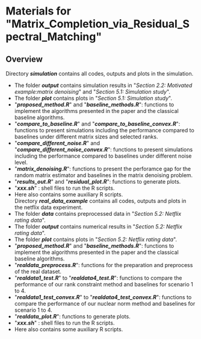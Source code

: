 # Materials for "Matrix_Completion_via_Residual_Spectral_Matching"

## Overview
Directory <strong><em>simulation</em></strong> contains all codes, outputs and plots in the simulation.
    <ul>
        <li>The folder <strong><em>output</em></strong> contains simulation results in "<em>Section 2.2: Motivated example:matrix denoising</em>" and "<em>Section 5.1: Simulation study</em>".</li>
        <li>The folder <strong><em>plot</em></strong> contains plots in "<em>Section 5.1: Simulation study</em>".
        <li>"<strong><em>proposed_method.R</em></strong>" and "<strong><em>baseline_methods.R</em></strong>": functions to implement the algorithms presented in the paper and the classical baseline algorithms.</li>
        <li> "<strong><em>compare_to_baseline.R</em></strong>" and "<strong><em>compare_to_baseline_convex.R</em></strong>": functions to present simulations including the performance compared to baselines under different matrix sizes and selected ranks.</li>
        <li>"<strong><em>compare_different_noise.R</em></strong>" and "<strong><em>compare_different_noise_convex.R</em></strong>": functions to present simulations including the performance compared to baselines under different noise level.</li>
        <li>"<strong><em>matrix_denoising.R</em></strong>": functions to present the perforamce gap for the random matrix estimator and baselines in the matrix denoising problem.</li>
        <li>"<strong><em>results_out.R</em></strong>" and "<strong><em>residual_plot.R</em></strong>": functions to generate plots.</li>
        <li>"<strong><em>xxx.sh</em></strong>" : shell files to run the R scripts.</li>
        <li>Here also contains some auxiliary R scripts.</li>
        </li>
    </ui>
Directory <strong><em>real_data_example</em></strong> contains all codes, outputs and plots in the netflix data experiment.
    <ui>
        <li>The folder <strong><em>data</em></strong> contains preprocessed data in "<em>Section 5.2: Netflix rating data</em>".</li>
        <li>The folder <strong><em>output</em></strong> contains numerical results in "<em>Section 5.2: Netflix rating data</em>".</li>
        <li>The folder <strong><em>plot</em></strong> contains plots in "<em>Section 5.2: Netflix rating data</em>".</li>
        <li>"<strong><em>proposed_method.R</em></strong>" and "<strong><em>baseline_methods.R</em></strong>": functions to implement the algorithms presented in the paper and the classical baseline algorithms.</li>
	<li>"<strong><em>realdata_preprocess.R</em></strong>": functions for the preparation and preprocess of the real dataset.</li>
	<li>"<strong><em>realdata1_test.R</em></strong>" to "<strong><em>realdata4_test.R</em></strong>": functions to compare the performance of our rank constraint method and baselines for scenario 1 to 4.</li>
    <li>"<strong><em>realdata1_test_convex.R</em></strong>" to "<strong><em>realdata4_test_convex.R</em></strong>": functions to compare the performance of our nuclear norm method and baselines for scenario 1 to 4.</li>
    <li>"<strong><em>realdata_plot.R</em></strong>": functions to generate plots.</li>
    <li>"<strong><em>xxx.sh</em></strong>" : shell files to run the R scripts.</li>
    <li>Here also contains some auxiliary R scripts.</li>
 	</ui>
